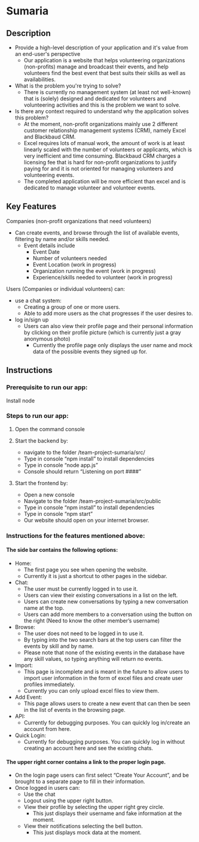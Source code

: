 # Sumaria

## Description 

* Provide a high-level description of your application and it's value from an end-user's perspective
    * Our application is a website that helps volunteering organizations (non-profits) manage and broadcast their events, and help volunteers find the best event that best suits their skills as well as availabilities.
* What is the problem you're trying to solve?
    * There is currently no management system (at least not well-known) that is (solely) designed and dedicated for volunteers and volunteering activities and this is the problem we want to solve.
* Is there any context required to understand why the application solves this problem?
    * At the moment, non-profit organizations mainly use 2 different customer relationship management systems (CRM), namely Excel and Blackbaud CRM.
    * Excel requires lots of manual work, the amount of work is at least linearly scaled with the number of volunteers or applicants, which is very inefficient and time consuming. Blackbaud CRM charges a licensing fee that is hard for non-profit organizations to justify paying for and it is not oriented for managing volunteers and volunteering events.
    * The completed application will be more efficient than excel and is dedicated to manage volunteer and volunteer events.


## Key Features

Companies (non-profit organizations that need volunteers)

* Can create events, and browse through the list of available events, filtering by name and/or skills needed.
  * Event details include
    * Event Date
    * Number of volunteers needed
    * Event Location (work in progress)
    * Organization running the event (work in progress)
    * Experience/skills needed to volunteer (work in progress)
    

Users (Companies or individual volunteers) can:
* use a chat system:
  * Creating a group of one or more users.
  * Able to add more users as the chat progresses if the user desires to.
* log in/sign up
  * Users can also view their profile page and their personal information by clicking on their profile picture (which  is currently just a gray anonymous photo)
    * Currently the profile page only displays the user name and mock data of the possible events they signed up for.

## Instructions

### Prerequisite to run our app:

Install node

### Steps to run our app:
 
1. Open the command console

2. Start the backend by: 
    * navigate to the folder /team-project-sumaria/src/
    * Type in console “npm install” to install dependencies
    * Type in console “node app.js” 
    * Console should return “Listening on port ####”

3. Start the frontend by:
    * Open a new console
    * Navigate to the folder /team-project-sumaria/src/public
    * Type in console “npm install” to install dependencies
    * Type in console “npm start”
    * Our website should open on your internet browser.

### Instructions for the features mentioned above:
#### The side bar contains the following options:
* Home:
  * The first page you see when opening the website.
  * Currently it is just a shortcut to other pages in the sidebar.
* Chat:
  * The user must be currently logged in to use it.
  * Users can view their existing conversations in a list on the left.
  * Users can create new conversations by typing a new conversation name at the top.
  * Users can add more members to a conversation using the button on the right (Need to know the other member’s username)
* Browse:
  * The user does not need to be logged in to use it.
  * By typing into the two search bars at the top users can filter the events by skill and by name.
  * Please note that none of the existing events in the database have any skill values, so typing anything will return no events.
* Import:
  * This page is incomplete and is meant in the future to allow users to import user information in the form of excel files and create user profiles immediately.
  * Currently you can only upload excel files to view them.
* Add Event:
  * This page allows users to create a new event that can then be seen in the list of events in the browsing page.
* API:
  * Currently for debugging purposes. You can quickly log in/create an account from here.
* Quick Login:
  * Currently for debugging purposes. You can quickly log in without creating an account here and see the existing chats.

#### The upper right corner contains a link to the proper login page.

* On the login page users can first select “Create Your Account”, and be brought to a separate page to fill in their information.
* Once logged in users can:
  * Use the chat
  * Logout using the upper right button.
  * View their profile by selecting the upper right grey circle.
    * This just displays their username and fake information at the moment.
  * View their notifications selecting the bell button.
    * This just displays mock data at the moment.


